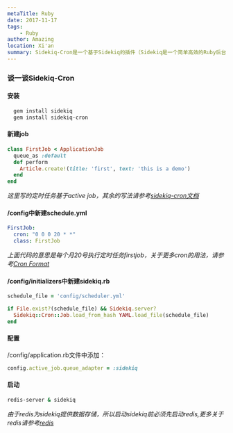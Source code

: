 ```yaml
---
metaTitle: Ruby
date: 2017-11-17
tags:
    - Ruby
author: Amazing
location: Xi'an
summary: Sidekiq-Cron是一个基于Sidekiq的插件（Sidekiq是一个简单高效的Ruby后台处理,使用线程在同一个进程中同时处理多个作业,它不需要Rails，但会与Rails紧密集成），使用这个插件在rails中执行定时任务
---
```

### 谈一谈Sidekiq-Cron

#### 安装
``` bash
  gem install sidekiq 
  gem install sidekiq-cron
```
#### 新建job
``` ruby
class FirstJob < ApplicationJob
  queue_as :default
  def perform
    Article.create!(title: 'first', text: 'this is a demo')
  end
end
```

*这里写的定时任务基于active job，其余的写法请参考[sidekiq-cron文档](https://github.com/ondrejbartas/sidekiq-cron)*
#### /config中新建schedule.yml

```yaml
FirstJob:
  cron: "0 0 0 20 * *"
  class: FirstJob
```
*上面代码的意思是每个月20号执行定时任务firstjob，关于更多cron的用法，请参考[Cron Format](http://www.nncron.ru/help/EN/working/cron-format.htm)*

#### /config/initializers中新建sidekiq.rb
``` ruby
schedule_file = 'config/scheduler.yml'

if File.exist?(schedule_file) && Sidekiq.server?
  Sidekiq::Cron::Job.load_from_hash YAML.load_file(schedule_file)
end
```


#### 配置
 /config/application.rb文件中添加：
``` ruby
config.active_job.queue_adapter = :sidekiq
```

#### 启动
``` bash
redis-server & sidekiq
```

*由于redis为sidekiq提供数据存储，所以启动sidekiq前必须先启动redis,更多关于redis请参考[redis](https://github.com/antirez/redis)*
